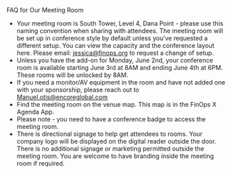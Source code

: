 FAQ for Our Meeting Room
- Your meeting room is South Tower, Level 4, Dana Point - please use this naming convention when sharing with attendees. The meeting room will be set up in conference style by default unless you’ve requested a different setup. You can view the capacity and the conference layout here. Please email: jessica@finops.org to request a change of setup.
- Unless you have the add-on for Monday, June 2nd, your conference room is available starting June 3rd at 8AM and ending June 4th at 6PM. These rooms will be unlocked by 8AM.
- If you need a monitor/AV equipment in the room and have not added one with your sponsorship, please reach out to Manuel.otis@encoreglobal.com
- Find the meeting room on the venue map. This map is in the FinOps X Agenda App.
- Please note - you need to have a conference badge to access the meeting room. 
- There is directional signage to help get attendees to rooms. Your company logo will be displayed on the digital reader outside the door. There is no additional signage or marketing permitted outside the meeting room. You are welcome to have branding inside the meeting room if required.